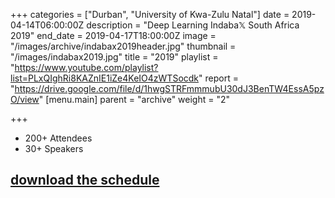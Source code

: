 +++
categories = ["Durban", "University of Kwa-Zulu Natal"]
date = 2019-04-14T06:00:00Z
description = "Deep Learning Indaba𝕏 South Africa 2019"
end_date = 2019-04-17T18:00:00Z
image = "/images/archive/indabax2019header.jpg"
thumbnail = "/images/indabax2019.jpg"
title = "2019"
playlist = "https://www.youtube.com/playlist?list=PLxQIghRi8KAZnIE1iZe4KeIO4zWTSocdk"
report = "https://drive.google.com/file/d/1hwgSTRFmmmubU30dJ3BenTW4EssA5pzO/view"
[menu.main]
parent = "archive"
weight = "2"

+++

- 200+ Attendees 
- 30+ Speakers

## [download the schedule](https://drive.google.com/file/d/1VIt4PmODiUaSZM8rcI5CcmCO3mXTKnJl/view)

